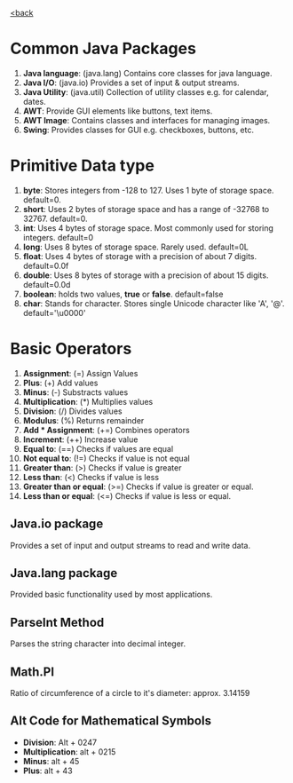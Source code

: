 [<back](README.md)

# Common Java Packages

1. **Java language**: (java.lang) Contains core classes for java language.
2. **Java I/O**: (java.io) Provides a set of input & output streams.
3. **Java Utility**: (java.util) Collection of utility classes e.g. for calendar, dates.
4. **AWT**: Provide GUI elements like buttons, text items.
5. **AWT Image**: Contains classes and interfaces for managing images.
6. **Swing**: Provides classes for GUI e.g. checkboxes, buttons, etc.

# Primitive Data type
1. **byte**: Stores integers from -128 to 127. Uses 1 byte of storage space. default=0.
2. **short**: Uses 2 bytes of storage space and has a range of -32768 to 32767. default=0.
3. **int**: Uses 4 bytes of storage space. Most commonly used for storing integers. default=0
4. **long**: Uses 8 bytes of storage space. Rarely used. default=0L
5. **float**: Uses 4 bytes of storage with a precision of about 7 digits. default=0.0f
6. **double**: Uses 8 bytes of storage with a precision of about 15 digits. default=0.0d
7. **boolean**: holds two values, **true** or **false**. default=false
8. **char**: Stands for character. Stores single Unicode character like 'A', '@'. default='\u0000'

# Basic Operators
1. **Assignment**: (=) Assign Values
2. **Plus**: (+) Add values
3. **Minus**: (-) Substracts values
4. **Multiplication**: (*) Multiplies values
5. **Division**: (/) Divides values
6. **Modulus**: (%) Returns remainder
7. **Add * Assignment**: (+=) Combines operators
8. **Increment**: (++) Increase value
9. **Equal to**: (==) Checks if values are equal
10. **Not equal to**: (!=) Checks if value is not equal
11. **Greater than**: (>) Checks if value is greater
12. **Less than**: (<) Checks if value is less
13. **Greater than or equal**: (>=) Checks if value is greater or equal.
14. **Less than or equal**: (<=) Checks if value is less or equal.

## Java.io package
Provides a set of input and output streams to read and write data.
## Java.lang package
Provided basic functionality used by most applications.
## ParseInt Method
Parses the string character into decimal integer.
## Math.PI
Ratio of circumference of a circle to it's diameter: approx. 3.14159

## Alt Code for Mathematical Symbols
* **Division**: Alt + 0247
* **Multiplication**: alt + 0215
* **Minus**: alt + 45
* **Plus**: alt + 43


